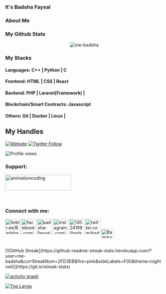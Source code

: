 ### It's Badsha Faysal
### About Me

### My Github Stats
<p align="center"> <img src="https://github-readme-stats.vercel.app/api?username=me-badsha&show_icons=true&count_private=true&theme=dark" alt="me-badsha" />
<br>

### My Stacks
  
#### Languages: C++ | Python | C

#### Frontend: HTML | CSS | React 

#### Backend: PHP | Laravel(Framework) | 

#### Blockchain/Smart Contracts:  Javascript

#### Others: Git | Docker | Linux | 
  
## My Handles
[![Website](https://img.shields.io/website?label=Badsha-Faysal.me&style=for-the-badge&url=https%3A%2F%2Fcodestackr.com)](https://linktr.ee/Badsha_Faysal)
[![Twitter Follow](https://img.shields.io/twitter/follow/badshafaysal0?color=1DA1F2&logo=twitter&style=for-the-badge)](https://twitter.com/intent/follow?original_referer=https%3A%2F%2Fgithub.com%2FcodeSTACKr&screen_name=badshafaysal0)

 ![Profile views](https://gpvc.arturio.dev/me-badsha)


<h3 align="left">Support:</h3>
<p><a href="https://pastebin.ubuntu.com/p/2s8smghw5N/"> <img align="left" src="https://cdn.buymeacoffee.com/buttons/v2/default-yellow.png" height="50" width="210" alt="animationcoding" /></a></p><br><br>

<br><br>

### Connect with me:

[<img align="left" alt="linktr.ee/Badsha_Faysal | website" width="48px" src="https://img.icons8.com/color/48/000000/domain--v1.png" />][website]
[<img align="left" alt="facebook.com/badshafaysal0" width="48px" src="https://img.icons8.com/color/48/000000/facebook-new.png" />][facebook]
[<img align="left" alt="badsha-faysal-a315931a2| Linkedin" width="48px" src="https://img.icons8.com/color/50/000000/linkedin.png" />][linkedin]
[<img align="left" alt="instagram.com/badshafaysal0 | instagram" width="48px" src="https://img.icons8.com/color/50/000000/instagram-new--v1.png" />][instagram]
[<img align="left" alt="13024199/badshafaysal0 | Stackoverflow" width="48px" src="https://img.icons8.com/color/50/000000/stackoverflow.png" />][stack]
[<img align="left" alt="twitter.com/badshafaysal0 | Twitter" width="48px" src="https://img.icons8.com/color/50/000000/twitter--v1.png" />][twitter]

<br />

[website]: https://linktr.ee/Badsha_Faysal
[facebook]: https://www.facebook.com/badshafaysal0/
[linkedin]: https://www.linkedin.com/in/badshafaysal0/
[instagram]: https://www.instagram.com/badshafaysal0/
[stack]: https://stackoverflow.com/users/13024199/badshafaysal0
[twitter]: https://twitter.com/badshafaysal0
<a href="https://youtube.com/channel/UCb4YAWrLP8R3zz_IN8AR9dQ" target="blank"><img align="" src="https://raw.githubusercontent.com/rahuldkjain/github-profile-readme-generator/master/src/images/icons/Social/youtube.svg" alt="Badshafaysal" height="30" width="40" /></a>

<br>
<!--  CONTRIBUTION AND STREAK BLOCK -->
 [![GitHub Streak](https://github-readme-streak-stats.herokuapp.com/?user=me-badsha&currStreakNum=2FD3EB&fire=pink&sideLabels=F00&theme=nightowl)](https://git.io/streak-stats)
 
 <!-- ACTIVITY GRAPH TRACKER -->
[![activity graph](https://activity-graph.herokuapp.com/graph?username=me-badsha&theme=react-dark)](https://github.com/me-badsha/github-readme-activity-graph)
 
 <!--  TOP LANGUAGES STATISTICS -->
 [![Top Langs](https://github-readme-stats.vercel.app/api/top-langs/?username=me-badsha&theme=dark&layout=compact&align=right&width=40%)](https://github.com/me-badsha/github-readme-stats)

